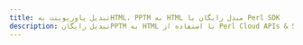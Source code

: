 ---title: تبدیل پاورپوینت بهHTML، PPTM به HTML مبدل رایگان یا Perl SDKdescription: تبدیل رایگانPPTM به HTML با استفاده از Perl Cloud APIs & SDK. همچنین اسناد Microsoft PowerPoint را در Cloud ایجاد، ویرایش و رندر کنید.---